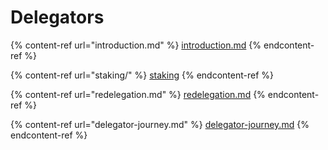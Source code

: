 # Delegators

{% content-ref url="introduction.md" %}
[introduction.md](introduction.md)
{% endcontent-ref %}

{% content-ref url="staking/" %}
[staking](staking/)
{% endcontent-ref %}

{% content-ref url="redelegation.md" %}
[redelegation.md](redelegation.md)
{% endcontent-ref %}

{% content-ref url="delegator-journey.md" %}
[delegator-journey.md](delegator-journey.md)
{% endcontent-ref %}
